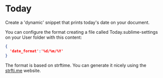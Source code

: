 # Today

Create a 'dynamic' snippet that prints today's date on your document.

You can configure the format creating a file called Today.sublime-settings on your
User folder with this content:

```json
{
  'date_format':'%d/%m/%Y'
}
```

The format is based on strftime. You can generate it nicely using the [strfti.me] website.

[strfti.me]: http://strfti.me/